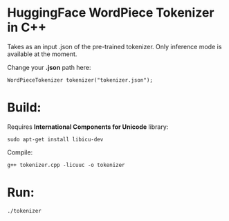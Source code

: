 # HuggingFace WordPiece Tokenizer in C++
Takes as an input .json of the pre-trained tokenizer. Only inference mode is available at the moment.

Change your **.json** path here:
```
WordPieceTokenizer tokenizer("tokenizer.json");
```
# Build:

Requires **International Components for Unicode** library:
```
sudo apt-get install libicu-dev
```
Compile:
```
g++ tokenizer.cpp -licuuc -o tokenizer
```

# Run:
```
./tokenizer
```